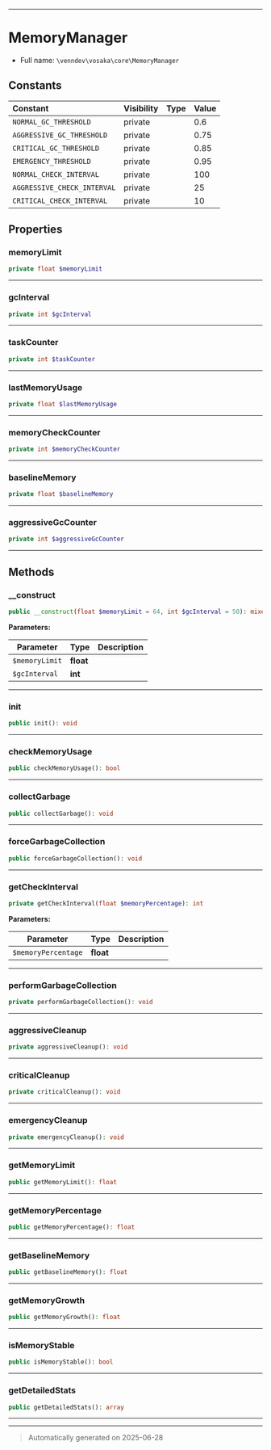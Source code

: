 ***

# MemoryManager





* Full name: `\venndev\vosaka\core\MemoryManager`


## Constants

| Constant | Visibility | Type | Value |
|:---------|:-----------|:-----|:------|
|`NORMAL_GC_THRESHOLD`|private| |0.6|
|`AGGRESSIVE_GC_THRESHOLD`|private| |0.75|
|`CRITICAL_GC_THRESHOLD`|private| |0.85|
|`EMERGENCY_THRESHOLD`|private| |0.95|
|`NORMAL_CHECK_INTERVAL`|private| |100|
|`AGGRESSIVE_CHECK_INTERVAL`|private| |25|
|`CRITICAL_CHECK_INTERVAL`|private| |10|

## Properties


### memoryLimit



```php
private float $memoryLimit
```






***

### gcInterval



```php
private int $gcInterval
```






***

### taskCounter



```php
private int $taskCounter
```






***

### lastMemoryUsage



```php
private float $lastMemoryUsage
```






***

### memoryCheckCounter



```php
private int $memoryCheckCounter
```






***

### baselineMemory



```php
private float $baselineMemory
```






***

### aggressiveGcCounter



```php
private int $aggressiveGcCounter
```






***

## Methods


### __construct



```php
public __construct(float $memoryLimit = 64, int $gcInterval = 50): mixed
```








**Parameters:**

| Parameter | Type | Description |
|-----------|------|-------------|
| `$memoryLimit` | **float** |  |
| `$gcInterval` | **int** |  |





***

### init



```php
public init(): void
```












***

### checkMemoryUsage



```php
public checkMemoryUsage(): bool
```












***

### collectGarbage



```php
public collectGarbage(): void
```












***

### forceGarbageCollection



```php
public forceGarbageCollection(): void
```












***

### getCheckInterval



```php
private getCheckInterval(float $memoryPercentage): int
```








**Parameters:**

| Parameter | Type | Description |
|-----------|------|-------------|
| `$memoryPercentage` | **float** |  |





***

### performGarbageCollection



```php
private performGarbageCollection(): void
```












***

### aggressiveCleanup



```php
private aggressiveCleanup(): void
```












***

### criticalCleanup



```php
private criticalCleanup(): void
```












***

### emergencyCleanup



```php
private emergencyCleanup(): void
```












***

### getMemoryLimit



```php
public getMemoryLimit(): float
```












***

### getMemoryPercentage



```php
public getMemoryPercentage(): float
```












***

### getBaselineMemory



```php
public getBaselineMemory(): float
```












***

### getMemoryGrowth



```php
public getMemoryGrowth(): float
```












***

### isMemoryStable



```php
public isMemoryStable(): bool
```












***

### getDetailedStats



```php
public getDetailedStats(): array
```












***


***
> Automatically generated on 2025-06-28
